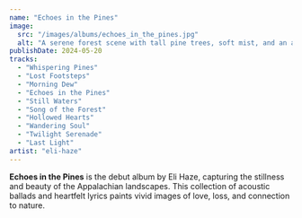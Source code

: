 ```yaml
---
name: "Echoes in the Pines"
image:
  src: "/images/albums/echoes_in_the_pines.jpg"
  alt: "A serene forest scene with tall pine trees, soft mist, and an acoustic guitar subtly integrated into the background, evoking tranquility and introspection."
publishDate: 2024-05-20
tracks:
  - "Whispering Pines"
  - "Lost Footsteps"
  - "Morning Dew"
  - "Echoes in the Pines"
  - "Still Waters"
  - "Song of the Forest"
  - "Hollowed Hearts"
  - "Wandering Soul"
  - "Twilight Serenade"
  - "Last Light"
artist: "eli-haze"
---
```


**Echoes in the Pines** is the debut album by Eli Haze, capturing the stillness and beauty of the Appalachian landscapes. This collection of acoustic ballads and heartfelt lyrics paints vivid images of love, loss, and connection to nature.
